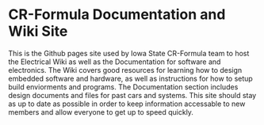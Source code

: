 # CR-Formula Documentation and Wiki Site
This is the Github pages site used by Iowa State CR-Formula team to host the Electrical Wiki as well as the Documentation for software and electronics. The Wiki covers good resources for learning how to design embedded software and hardware, as well as instructions for how to setup build enviorments and programs. The Documentation section includes design documents and files for past cars and systems. This site should stay as up to date as possible in order to keep information accessable to new members and allow everyone to get up to speed quickly.